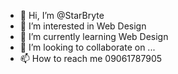 - 👋 Hi, I’m @StarBryte
- 👀 I’m interested in Web Design
- 🌱 I’m currently learning Web Design
- 💞️ I’m looking to collaborate on ...
- 📫 How to reach me 09061787905


<!---
StarBryte/StarBryte is a ✨ special ✨ repository because its `README.md` (this file) appears on your GitHub profile.
You can click the Preview link to take a look at your changes.
--->
